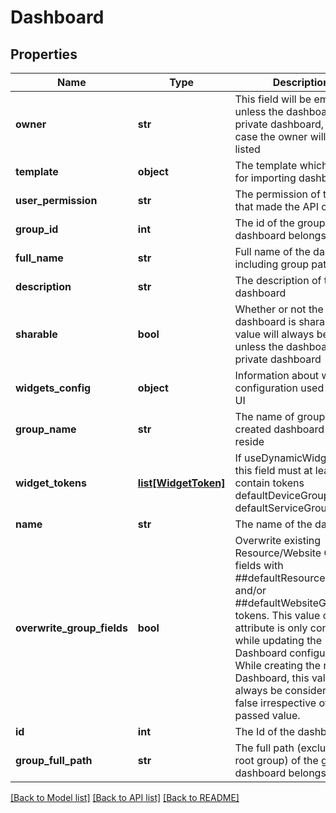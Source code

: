 # Dashboard

## Properties
Name | Type | Description | Notes
------------ | ------------- | ------------- | -------------
**owner** | **str** | This field will be empty unless the dashboard is a private dashboard, in which case the owner will be listed | [optional] 
**template** | **object** | The template which is used for importing dashboard | [optional] 
**user_permission** | **str** | The permission of the user that made the API call | [optional] 
**group_id** | **int** | The id of the group the dashboard belongs to | [optional] 
**full_name** | **str** | Full name of the dashboard, including group path | [optional] 
**description** | **str** | The description of the dashboard | [optional] 
**sharable** | **bool** | Whether or not the dashboard is sharable. This value will always be true unless the dashboard is a private dashboard | [optional] 
**widgets_config** | **object** | Information about widget configuration used by the UI | [optional] 
**group_name** | **str** | The name of group where created dashboard will reside | [optional] 
**widget_tokens** | [**list[WidgetToken]**](WidgetToken.md) | If useDynamicWidget&#x3D;true, this field must at least contain tokens defaultDeviceGroup and defaultServiceGroup | [optional] 
**name** | **str** | The name of the dashboard | 
**overwrite_group_fields** | **bool** | Overwrite existing Resource/Website Group fields with ##defaultResourceGroup## and/or ##defaultWebsiteGroup## tokens. This value of this attribute is only considered while updating the Dashboard configuration. While creating the new Dashboard, this value will always be considered as false irrespective of the passed value. | [optional] 
**id** | **int** | The Id of the dashboard | [optional] 
**group_full_path** | **str** | The full path (excluding root group) of the group the dashboard belongs to | [optional] 

[[Back to Model list]](../README.md#documentation-for-models) [[Back to API list]](../README.md#documentation-for-api-endpoints) [[Back to README]](../README.md)

